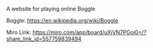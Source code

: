 A website for playing online Boggle

Boggle: https://en.wikipedia.org/wiki/Boggle

Miro Link: https://miro.com/app/board/uXjVN7PGoj0=/?share_link_id=557759839494